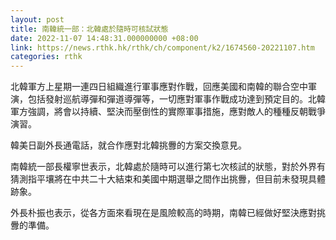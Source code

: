 ```yaml
---
layout: post
title: 南韓統一部：北韓處於隨時可核試狀態
date: 2022-11-07 14:48:31.000000000 +08:00
link: https://news.rthk.hk/rthk/ch/component/k2/1674560-20221107.htm
categories: rthk
---
```


北韓軍方上星期一連四日組織進行軍事應對作戰，回應美國和南韓的聯合空中軍演，包括發射巡航導彈和彈道導彈等，一切應對軍事作戰成功達到預定目的。北韓軍方強調，將會以持續、堅決而壓倒性的實際軍事措施，應對敵人的種種反朝戰爭演習。

韓美日副外長通電話，就合作應對北韓挑釁的方案交換意見。

南韓統一部長權寧世表示，北韓處於隨時可以進行第七次核試的狀態，對於外界有猜測指平壤將在中共二十大結束和美國中期選舉之間作出挑釁，但目前未發現具體跡象。

外長朴振也表示，從各方面來看現在是風險較高的時期，南韓已經做好堅決應對挑釁的準備。

